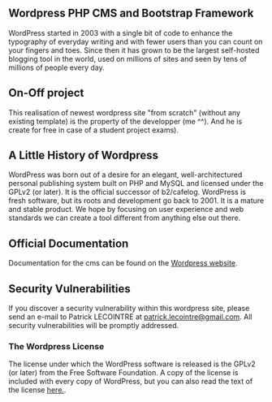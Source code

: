 ## Wordpress PHP CMS and Bootstrap Framework
WordPress started in 2003 with a single bit of code to enhance the typography of everyday writing and with fewer users than you can count on your fingers and toes. Since then it has grown to be the largest self-hosted blogging tool in the world, used on millions of sites and seen by tens of millions of people every day.

## On-Off project
This realisation of newest wordpress site "from scratch" (without any existing template) is the property of the developper (me ^^). And he is create for free in case of a student project exams).

## A Little History of Wordpress
WordPress was born out of a desire for an elegant, well-architectured personal publishing system built on PHP and MySQL and licensed under the GPLv2 (or later). It is the official successor of b2/cafelog. WordPress is fresh software, but its roots and development go back to 2001. It is a mature and stable product. We hope by focusing on user experience and web standards we can create a tool different from anything else out there.

## Official Documentation
Documentation for the cms can be found on the [Wordpress website](https://codex.wordpress.org).


## Security Vulnerabilities
If you discover a security vulnerability within this wordpress site, please send an e-mail to Patrick LECOINTRE at patrick.lecointre@gmail.com. All security vulnerabilities will be promptly addressed.

### The Wordpress License
The license under which the WordPress software is released is the GPLv2 (or later) from the Free Software Foundation. A copy of the license is included with every copy of WordPress, but you can also read the text of the license [here.](https://wordpress.org/about/gpl/).
